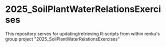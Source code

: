 # 2025_SoilPlantWaterRelationsExercises

This repository serves for updating/retrieving R-scripts from within renku's group project "2025_SoilPlantWaterRelationsExercises"

